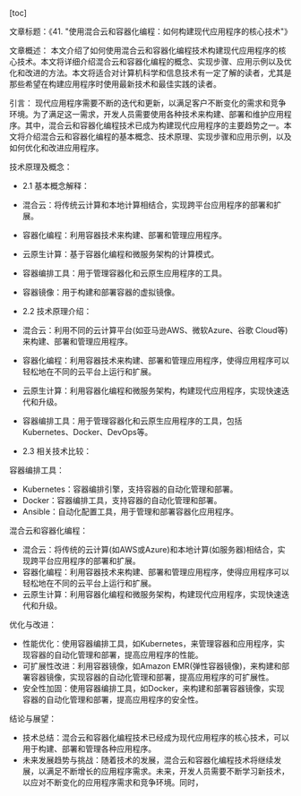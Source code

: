 
[toc]                    
                
                
文章标题：《41. "使用混合云和容器化编程：如何构建现代应用程序的核心技术"》

文章概述：
本文介绍了如何使用混合云和容器化编程技术构建现代应用程序的核心技术。本文将详细介绍混合云和容器化编程的概念、实现步骤、应用示例以及优化和改进的方法。本文将适合对计算机科学和信息技术有一定了解的读者，尤其是那些希望在构建应用程序时使用最新技术和最佳实践的读者。

引言：
现代应用程序需要不断的迭代和更新，以满足客户不断变化的需求和竞争环境。为了满足这一需求，开发人员需要使用各种技术来构建、部署和维护应用程序。其中，混合云和容器化编程技术已成为构建现代应用程序的主要趋势之一。本文将介绍混合云和容器化编程的基本概念、技术原理、实现步骤和应用示例，以及如何优化和改进应用程序。

技术原理及概念：

- 2.1 基本概念解释：
- 混合云：将传统云计算和本地计算相结合，实现跨平台应用程序的部署和扩展。
- 容器化编程：利用容器技术来构建、部署和管理应用程序。
- 云原生计算：基于容器化编程和微服务架构的计算模式。
- 容器编排工具：用于管理容器化和云原生应用程序的工具。
- 容器镜像：用于构建和部署容器的虚拟镜像。

- 2.2 技术原理介绍：
- 混合云：利用不同的云计算平台(如亚马逊AWS、微软Azure、谷歌 Cloud等)来构建、部署和管理应用程序。
- 容器化编程：利用容器技术来构建、部署和管理应用程序，使得应用程序可以轻松地在不同的云平台上运行和扩展。
- 云原生计算：利用容器化编程和微服务架构，构建现代应用程序，实现快速迭代和升级。
- 容器编排工具：用于管理容器化和云原生应用程序的工具，包括Kubernetes、Docker、DevOps等。

- 2.3 相关技术比较：

容器编排工具：

- Kubernetes：容器编排引擎，支持容器的自动化管理和部署。
- Docker：容器编排工具，支持容器的自动化管理和部署。
- Ansible：自动化配置工具，用于管理和部署容器化应用程序。


混合云和容器化编程：

- 混合云：将传统的云计算(如AWS或Azure)和本地计算(如服务器)相结合，实现跨平台应用程序的部署和扩展。
- 容器化编程：利用容器技术来构建、部署和管理应用程序，使得应用程序可以轻松地在不同的云平台上运行和扩展。
- 云原生计算：利用容器化编程和微服务架构，构建现代应用程序，实现快速迭代和升级。


优化与改进：

- 性能优化：使用容器编排工具，如Kubernetes，来管理容器和应用程序，实现容器的自动化管理和部署，提高应用程序的性能。
- 可扩展性改进：利用容器镜像，如Amazon EMR(弹性容器镜像)，来构建和部署容器镜像，实现容器的自动化管理和部署，提高应用程序的可扩展性。
- 安全性加固：使用容器编排工具，如Docker，来构建和部署容器镜像，实现容器的自动化管理和部署，提高应用程序的安全性。

结论与展望：

- 技术总结：混合云和容器化编程技术已经成为现代应用程序的核心技术，可以用于构建、部署和管理各种应用程序。
- 未来发展趋势与挑战：随着技术的发展，混合云和容器化编程技术将继续发展，以满足不断增长的应用程序需求。未来，开发人员需要不断学习新技术，以应对不断变化的应用程序需求和竞争环境。同时，

